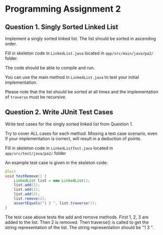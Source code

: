 
# Programming Assignment 2 

## Question 1. Singly Sorted Linked List

Implement a singly sorted linked list. The list should be sorted in ascending order. 

Fill in skeleton code in `LinkedList.java` located in `app/src/main/java/pa2/` folder. 

The code should be able to compile and run.

You can use the main method in `LinkedList.java` to test your initial implementation.

Please note that the list should be sorted at all times and the implementation of `traverse` must be recursive.

## Question 2. Write JUnit Test Cases

Write test cases for the singly sorted linked list from Question 1. 

Try to cover ALL cases for each method. Missing a test case scenario, even if your implementation is correct, will result in a deduction of points.

Fill in skeleton code in `LinkedListTest.java` located in `app/src/test/java/pa2/` folder

An example test case is given in the skeleton code: 

```java
@Test
void testRemove() {
    LinkedList list = new LinkedList();
    list.add(1);
    list.add(2);
    list.add(3);
    list.remove(2);
    assertEquals("1 3 ", list.traverse());
}
```

The test case above tests the add and remove methods. First 1, 2, 3 are added to the list. Then 2 is removed. Then traverse() is called to get the string representation of the list. The string representation should be "1 3 ".